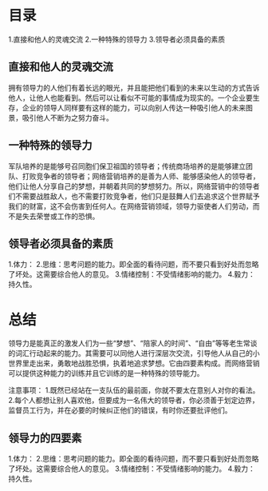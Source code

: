 # 目录
  1.直接和他人的灵魂交流
  2.一种特殊的领导力
  3.领导者必须具备的素质

## 直接和他人的灵魂交流
  拥有领导力的人他们有着长远的眼光，并且能把他们看到的未来以生动的方式告诉他人，让他人也能看到。然后可以让看似不可能的事情成为现实的。一个企业要生存，企业的领导人同样要有这样的能力，可以向别人传达一种吸引他人的未来图景，吸引他人不断为之努力奋斗。

## 一种特殊的领导力
  军队培养的是能够号召同胞们保卫祖国的领导者；传统商场培养的是能够建立团队、打败竞争者的领导者；网络营销培养的是善为人师、能够感染他人的领导者，他们让他人分享自己的梦想，并朝着共同的梦想努力。所以，网络营销中的领导者们不需要战胜敌人，也不需要打败竞争者，他们只是鼓舞人们去追求这个世界赋予我们的财富，这不会伤害到任何人。在网络营销领域，领导力驱使者人们劳动，而不是失去荣誉或工作的恐惧。

## 领导者必须具备的素质
  1.体力：
  2.思维：思考问题的能力。即全面的看待问题，而不要只看到好处而忽略了坏处。这需要综合他人的意见。
  3.情绪控制：不受情绪影响的能力。
  4.毅力：持久性。

# 总结
  领导力是能真正的激发人们为一些“梦想”、“陪家人的时间”、“自由”等等老生常谈的词汇行动起来的能力。其需要可以同他人进行深层次交流，引导他人从自己的小世界里走出来，勇敢地战胜恐惧，执着地追求梦想。它由四要素构成。而网络营销可以提供这种能力的训练并且它训练的是一种特殊的领导能力。


  注意事项：
  1.既然已经站在一支队伍的最前面，你就不要太在意别人对你的看法。
  2.每个人都想让别人喜欢他，但要成为一名伟大的领导者，你必须善于划定边界，监督员工行为，并在必要的时候纠正他们的错误，有时你还要批评他们。
  
## 领导力的四要素
  1.体力：
  2.思维：思考问题的能力。即全面的看待问题，而不要只看到好处而忽略了坏处。这需要综合他人的意见。
  3.情绪控制：不受情绪影响的能力。
  4.毅力：持久性。

